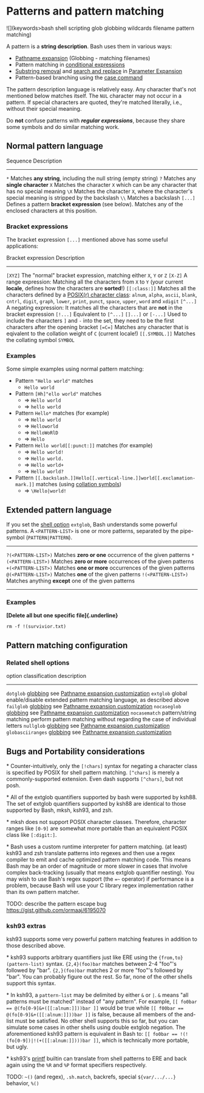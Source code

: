 # Patterns and pattern matching

![](keywords>bash shell scripting glob globbing wildcards filename pattern matching)

A pattern is a **string description**. Bash uses them in various ways:

-   [Pathname expansion](../syntax/expansion/globs.md) (Globbing - matching
    filenames)
-   Pattern matching in [conditional
    expressions](../syntax/ccmd/conditional_expression.md)
-   [Substring removal](../syntax/pe.md#substring_removal) and [search and
    replace](../syntax/pe.md#search_and_replace) in [Parameter
    Expansion](../syntax/pe.md)
-   Pattern-based branching using the [case command](../syntax/ccmd/case.md)

The pattern description language is relatively easy. Any character
that's not mentioned below matches itself. The `NUL` character may not
occur in a pattern. If special characters are quoted, they\'re matched
literally, i.e., without their special meaning.

Do **not** confuse patterns with ***regular expressions***, because they
share some symbols and do similar matching work.

## Normal pattern language

  Sequence   Description
  ---------- ----------------------------------------------------------------------------------------------------------------
  `*`        Matches **any string**, including the null string (empty string)
  `?`        Matches any **single character**
  `X`        Matches the character `X` which can be any character that has no special meaning
  `\X`       Matches the character `X`, where the character's special meaning is stripped by the backslash
  `\\`       Matches a backslash
  `[...]`    Defines a pattern **bracket expression** (see below). Matches any of the enclosed characters at this position.

### Bracket expressions

The bracket expression `[...]` mentioned above has some useful
applications:

  Bracket expression     Description
  ---------------------- --------------------------------------------------------------------------------------------------------------------------------------------------------------------------------------------------------------------------------------------------------------------------------------------
  `[XYZ]`                The \"normal\" bracket expression, matching either `X`, `Y` or `Z`
  `[X-Z]`                A range expression: Matching all the characters from `X` to `Y` (your current **locale**, defines how the characters are **sorted**!)
  `[[:class:]]`          Matches all the characters defined by a [POSIX(r) character class](https://pubs.opengroup.org/onlinepubs/009696899/basedefs/xbd_chap07.html#tag_07_03_01): `alnum`, `alpha`, `ascii`, `blank`, `cntrl`, `digit`, `graph`, `lower`, `print`, `punct`, `space`, `upper`, `word` and `xdigit`
  `[^...]`               A negating expression: It matches all the characters that are **not** in the bracket expression
  `[!...]`               Equivalent to `[^...]`
  `[]...]` or `[-...]`   Used to include the characters `]` and `-` into the set, they need to be the first characters after the opening bracket
  `[=C=]`                Matches any character that is eqivalent to the collation weight of `C` (current locale!)
  `[[.SYMBOL.]]`         Matches the collating symbol `SYMBOL`

### Examples

Some simple examples using normal pattern matching:

-   Pattern `"Hello world"` matches
    -   `Hello world`
-   Pattern `[Hh]"ello world"` matches
    -   => `Hello world`
    -   => `hello world`
-   Pattern `Hello*` matches (for example)
    -   => `Hello world`
    -   => `Helloworld`
    -   => `HelloWoRlD`
    -   => `Hello`
-   Pattern `Hello world[[:punct:]]` matches (for example)
    -   => `Hello world!`
    -   => `Hello world.`
    -   => `Hello world+`
    -   => `Hello world?`
-   Pattern
    `[[.backslash.]]Hello[[.vertical-line.]]world[[.exclamation-mark.]]`
    matches (using [collation
    symbols](https://pubs.opengroup.org/onlinepubs/009696899/basedefs/xbd_chap07.html#tag_07_03_02_04))
    -   => `\Hello|world!`

## Extended pattern language

If you set the [shell option](../internals/shell_options.md) `extglob`, Bash
understands some powerful patterns. A `<PATTERN-LIST>` is one or more
patterns, separated by the pipe-symbol (`PATTERN|PATTERN`).

  --------------------- ------------------------------------------------------------
  `?(<PATTERN-LIST>)`   Matches **zero or one** occurrence of the given patterns
  `*(<PATTERN-LIST>)`   Matches **zero or more** occurrences of the given patterns
  `+(<PATTERN-LIST>)`   Matches **one or more** occurrences of the given patterns
  `@(<PATTERN-LIST>)`   Matches **one** of the given patterns
  `!(<PATTERN-LIST>)`   Matches anything **except** one of the given patterns
  --------------------- ------------------------------------------------------------

### Examples

**[Delete all but one specific file]{.underline}**

    rm -f !(survivior.txt)

## Pattern matching configuration

### Related shell options

  option              classification                        description
  ------------------- ------------------------------------- -------------------------------------------------------------------------------
  `dotglob`           [globbing](../syntax/expansion/globs.md)   see [Pathname expansion customization](../syntax/expansion/globs.md#Customization)
  `extglob`           global                                enable/disable extended pattern matching language, as described above
  `failglob`          [globbing](../syntax/expansion/globs.md)   see [Pathname expansion customization](../syntax/expansion/globs.md#Customization)
  `nocaseglob`        [globbing](../syntax/expansion/globs.md)   see [Pathname expansion customization](../syntax/expansion/globs.md#Customization)
  `nocasematch`       pattern/string matching               perform pattern matching without regarding the case of individual letters
  `nullglob`          [globbing](../syntax/expansion/globs.md)   see [Pathname expansion customization](../syntax/expansion/globs.md#Customization)
  `globasciiranges`   [globbing](../syntax/expansion/globs.md)   see [Pathname expansion customization](../syntax/expansion/globs.md#Customization)

## Bugs and Portability considerations

\* Counter-intuitively, only the `[!chars]` syntax for negating a
character class is specified by POSIX for shell pattern matching.
`[^chars]` is merely a commonly-supported extension. Even dash supports
`[^chars]`, but not posh.

\* All of the extglob quantifiers supported by bash were supported by
ksh88. The set of extglob quantifiers supported by ksh88 are identical
to those supported by Bash, mksh, ksh93, and zsh.

\* mksh does not support POSIX character classes. Therefore, character
ranges like `[0-9]` are somewhat more portable than an equivalent POSIX
class like `[:digit:]`.

\* Bash uses a custom runtime interpreter for pattern matching. (at
least) ksh93 and zsh translate patterns into regexes and then use a
regex compiler to emit and cache optimized pattern matching code. This
means Bash may be an order of magnitude or more slower in cases that
involve complex back-tracking (usually that means extglob quantifier
nesting). You may wish to use Bash's regex support (the `=~` operator)
if performance is a problem, because Bash will use your C library regex
implementation rather than its own pattern matcher.

TODO: describe the pattern escape bug
<https://gist.github.com/ormaaj/6195070>

### ksh93 extras

ksh93 supports some very powerful pattern matching features in addition
to those described above.

\* ksh93 supports arbitrary quantifiers just like ERE using the
`{from,to}(pattern-list)` syntax. `{2,4}(foo)bar` matches between 2-4
\"foo\"'s followed by \"bar\". `{2,}(foo)bar` matches 2 or more
\"foo\"'s followed by \"bar\". You can probably figure out the rest. So
far, none of the other shells support this syntax.

\* In ksh93, a `pattern-list` may be delimited by either `&` or `|`. `&`
means \"all patterns must be matched\" instead of \"any pattern\". For
example, `[[ fo0bar == @(fo[0-9]&+([[:alnum:]]))bar ]]` would be true
while `[[ f00bar == @(fo[0-9]&+([[:alnum:]]))bar ]]` is false, because
all members of the and-list must be satisfied. No other shell supports
this so far, but you can simulate some cases in other shells using
double extglob negation. The aforementioned ksh93 pattern is equivalent
in Bash to: `[[ fo0bar == !(!(fo[0-9])|!(+([[:alnum:]])))bar ]]`, which
is technically more portable, but ugly.

\* ksh93's [printf](../commands/builtin/printf.md) builtin can translate from
shell patterns to ERE and back again using the `%R` and `%P` format
specifiers respectively.

TODO: `~()` (and regex), `.sh.match`, backrefs, special `${var/.../...}`
behavior, `%()`
